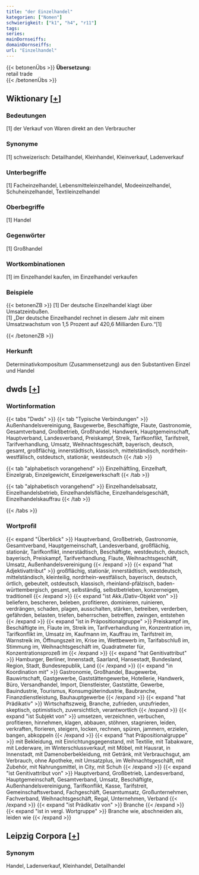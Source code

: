 ```yaml
---
title: "der Einzelhandel"
kategorien: ["Nomen"]
schwierigkeit: ["k1", "h4", "r11"]
tags:
series:
mainDornseiffs:
domainDornseiffs:
url: "Einzelhandel"
---
```


{{< betonenÜbs >}}
**Übersetzung:**  
retail trade  
{{< /betonenÜbs >}}

## Wiktionary [[+](https://de.wiktionary.org/wiki/Einzelhandel)]

### Bedeutungen
[1] der Verkauf von Waren direkt an den Verbraucher  

### Synonyme
[1] schweizerisch: Detailhandel, Kleinhandel, Kleinverkauf, Ladenverkauf  

### Unterbegriffe
[1] Facheinzelhandel, Lebensmitteleinzelhandel, Modeeinzelhandel, Schuheinzelhandel, Textileinzelhandel  

### Oberbegriffe
[1] Handel  

### Gegenwörter
[1] Großhandel  

### Wortkombinationen
[1] im Einzelhandel kaufen, im Einzelhandel verkaufen  

### Beispiele
{{< betonenZB >}}
[1] Der deutsche Einzelhandel klagt über Umsatzeinbußen.  
[1] „Der deutsche Einzelhandel rechnet in diesem Jahr mit einem Umsatzwachstum von 1,5 Prozent auf 420,6 Milliarden Euro.“[1]  

{{< /betonenZB >}}
### Herkunft
Determinativkompositum (Zusammensetzung) aus den Substantiven Einzel und Handel  



## dwds [[+](https://www.dwds.de/wb/Einzelhandel)]

### Wortinformation
{{< tabs "Dwds" >}}
{{< tab "Typische Verbindungen" >}}
Außenhandelsvereinigung, Baugewerbe, Beschäftigte, Flaute, Gastronomie, Gesamtverband, Großbetrieb, Großhandel, Handwerk, Hauptgemeinschaft, Hauptverband, Landesverband, Preiskampf, Streik, Tarifkonflikt, Tarifstreit, Tarifverhandlung, Umsatz, Weihnachtsgeschäft, bayerisch, deutsch, gesamt, großflächig, innerstädtisch, klassisch, mittelständisch, nordrhein-westfälisch, ostdeutsch, stationär, westdeutsch
{{< /tab >}}

{{< tab "alphabetisch vorangehend" >}}
Einzelhäftling, Einzelhaft, Einzelgrab, Einzelgewicht, Einzelgewerkschaft
{{< /tab >}}

{{< tab "alphabetisch vorangehend" >}}
Einzelhandelsabsatz, Einzelhandelsbetrieb, Einzelhandelsfläche, Einzelhandelsgeschäft, Einzelhandelskauffrau
{{< /tab >}}

{{< /tabs >}}

### Wortprofil
{{< expand "Überblick" >}} Hauptverband, Großbetrieb, Gastronomie, Gesamtverband, Hauptgemeinschaft, Landesverband, großflächig, stationär, Tarifkonflikt, innerstädtisch, Beschäftigte, westdeutsch, deutsch, bayerisch, Preiskampf, Tarifverhandlung, Flaute, Weihnachtsgeschäft, Umsatz, Außenhandelsvereinigung {{< /expand >}}
{{< expand "hat Adjektivattribut" >}} großflächig, stationär, innerstädtisch, westdeutsch, mittelständisch, kleinteilig, nordrhein-westfälisch, bayerisch, deutsch, örtlich, gebeutelt, ostdeutsch, klassisch, rheinland-pfälzisch, baden-württembergisch, gesamt, selbständig, selbstbetrieben, konzerneigen, traditionell {{< /expand >}}
{{< expand "ist Akk./Dativ-Objekt von" >}} beliefern, bescheren, beleben, profitieren, dominieren, ruinieren, verdrängen, schaden, plagen, ausschalten, stärken, betreiben, verderben, gefährden, belasten, triefen, beherrschen, betreffen, zwingen, entstehen {{< /expand >}}
{{< expand "ist in Präpositionalgruppe" >}} Preiskampf im, Beschäftigte im, Flaute im, Streik im, Tarifverhandlung im, Konzentration im, Tarifkonflikt im, Umsatz im, Kaufmann im, Kauffrau im, Tarifstreit im, Warnstreik im, Öffnungszeit im, Krise im, Wettbewerb im, Tarifabschluß im, Stimmung im, Weihnachtsgeschäft im, Quadratmeter für, Konzentrationsprozeß im {{< /expand >}}
{{< expand "hat Genitivattribut" >}} Hamburger, Berliner, Innenstadt, Saarland, Hansestadt, Bundesland, Region, Stadt, Bundesrepublik, Land {{< /expand >}}
{{< expand "in Koordination mit" >}} Gastronomie, Großhandel, Baugewerbe, Bauwirtschaft, Gastgewerbe, Gaststättengewerbe, Hotellerie, Handwerk, Büro, Versandhandel, Import, Dienstleister, Gaststätte, Gewerbe, Bauindustrie, Tourismus, Konsumgüterindustrie, Baubranche, Finanzdienstleistung, Bauhauptgewerbe {{< /expand >}}
{{< expand "hat Prädikativ" >}} Wirtschaftszweig, Branche, zufrieden, unzufrieden, skeptisch, optimistisch, zuversichtlich, verantwortlich {{< /expand >}}
{{< expand "ist Subjekt von" >}} umsetzen, verzeichnen, verbuchen, profitieren, hinnehmen, klagen, abbauen, stöhnen, stagnieren, leiden, verkraften, florieren, steigern, locken, rechnen, spüren, jammern, erzielen, bangen, abkoppeln {{< /expand >}}
{{< expand "hat Präpositionalgruppe" >}} mit Bekleidung, mit Einrichtungsgegenstand, mit Textilie, mit Tabakware, mit Lederware, im Winterschlussverkauf, mit Möbel, mit Hausrat, in Innenstadt, mit Damenoberbekleidung, mit Getränk, mit Verbrauchsgut, am Verbrauch, ohne Apotheke, mit Umsatzplus, im Weihnachtsgeschäft, mit Zubehör, mit Nahrungsmittel, in City, mit Schuh {{< /expand >}}
{{< expand "ist Genitivattribut von" >}} Hauptverband, Großbetrieb, Landesverband, Hauptgemeinschaft, Gesamtverband, Umsatz, Beschäftigte, Außenhandelsvereinigung, Tarifkonflikt, Kasse, Tarifstreit, Gemeinschaftsverband, Fachgeschäft, Gesamtumsatz, Großunternehmen, Fachverband, Weihnachtsgeschäft, Regal, Unternehmen, Verband {{< /expand >}}
{{< expand "ist Prädikativ von" >}} Branche {{< /expand >}}
{{< expand "ist in vergl. Wortgruppe" >}} Branche wie, abschneiden als, leiden wie {{< /expand >}}

## Leipzig Corpora [[+](https://corpora.uni-leipzig.de/en/res?word=Einzelhandel&corpusId=deu_newscrawl-public_2018)]


### Synonym
Handel, Ladenverkauf, Kleinhandel, Detailhandel

